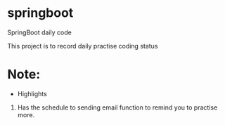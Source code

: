 # springboot
SpringBoot daily code

This project is to record daily practise coding status 

# Note: 
* Highlights
1. Has the schedule to sending email function to remind you to practise more.
